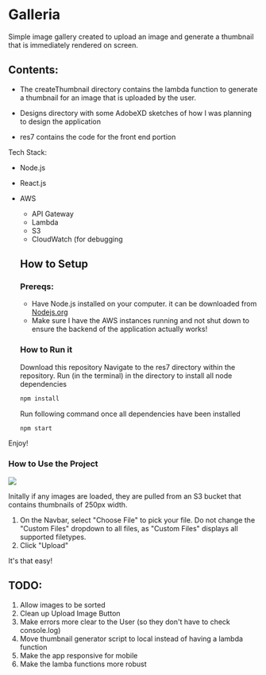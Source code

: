 # Galleria

Simple image gallery created to upload an image and generate a thumbnail that is immediately rendered on screen. 

## Contents:

- The createThumbnail directory contains the lambda function to generate a thumbnail for an image that is uploaded by the user.

- Designs directory with some AdobeXD sketches of how I was planning to design the application

- res7 contains the code for the front end portion

Tech Stack:

* Node.js
* React.js
* AWS
  * API Gateway
  * Lambda
  * S3 
  * CloudWatch (for debugging
  
  
  ## How to Setup
  
  ### Prereqs: 
  * Have Node.js installed on your computer. it can be downloaded from [Nodejs.org](https://nodejs.org/en/)
  * Make sure I have the AWS instances running and not shut down to ensure the backend of the application actually works!
  
  ### How to Run it
  
  Download this repository
  Navigate to the res7 directory within the repository.
  Run (in the terminal) in the directory to install all node dependencies
  ```bash
  npm install
  ``` 
  Run following command once all dependencies have been installed
  ```bash
  npm start
  ``` 
Enjoy!
 
  
  ### How to Use the Project
  
  ![](demo_gif.gif)
  
  Initally if any images are loaded, they are pulled from an S3 bucket that contains thumbnails of 250px width.
  
  1. On the Navbar, select "Choose File" to pick your file. Do not change the "Custom Files" dropdown to all files, as "Custom Files" displays all supported filetypes.
  1. Click "Upload"
  
  It's that easy!
  
  
  ## TODO:
  1. Allow images to be sorted
  1. Clean up Upload Image Button
  1. Make errors more clear to the User (so they don't have to check console.log)
  1. Move thumbnail generator script to local instead of having a lambda function
  1. Make the app responsive for mobile
  1. Make the lamba functions more robust
  
  
